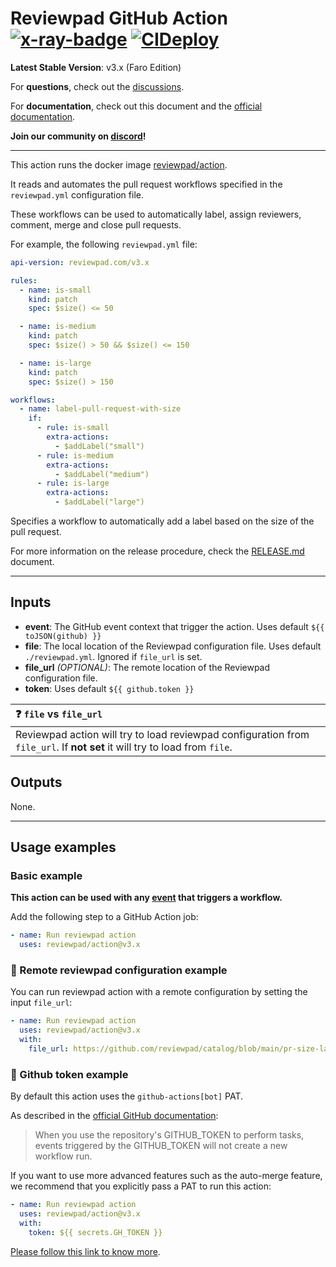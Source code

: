 # Reviewpad GitHub Action [![x-ray-badge](https://img.shields.io/badge/Time%20to%20Merge-Strong%20team-ee9b00?link=https://xray.reviewpad.com/analysis?repository=https%3A%2F%2Fgithub.com%2Freviewpad%2Faction&style=plastic.svg)](https://xray.reviewpad.com/analysis?repository=https%3A%2F%2Fgithub.com%2Freviewpad%2Faction) [![CIDeploy](https://github.com/reviewpad/action/actions/workflows/cideploy.yml/badge.svg)](https://github.com/reviewpad/action/actions/workflows/cideploy.yml)

**Latest Stable Version**: v3.x (Faro Edition)

For **questions**, check out the [discussions](https://github.com/reviewpad/reviewpad/discussions).

For **documentation**, check out this document and the [official documentation](https://docs.reviewpad.com).

**Join our community on [discord](https://reviewpad.com/discord)!**

____

This action runs the docker image [reviewpad/action](https://hub.docker.com/repository/docker/reviewpad/action).

It reads and automates the pull request workflows specified in the `reviewpad.yml` configuration file.

These workflows can be used to automatically label, assign reviewers, comment, merge and close pull requests.

For example, the following `reviewpad.yml` file:

```yaml
api-version: reviewpad.com/v3.x

rules:
  - name: is-small
    kind: patch
    spec: $size() <= 50

  - name: is-medium
    kind: patch
    spec: $size() > 50 && $size() <= 150

  - name: is-large
    kind: patch
    spec: $size() > 150

workflows:
  - name: label-pull-request-with-size
    if:
      - rule: is-small
        extra-actions:
          - $addLabel("small")
      - rule: is-medium
        extra-actions:
          - $addLabel("medium")
      - rule: is-large
        extra-actions:
          - $addLabel("large")
```

Specifies a workflow to automatically add a label based on the size of the pull request.

For more information on the release procedure, check the [RELEASE.md](./RELEASE.md) document.

____

## Inputs

- **event**: The GitHub event context that trigger the action. Uses default `${{ toJSON(github) }}`
- **file**: The local location of the Reviewpad configuration file. Uses default `./reviewpad.yml`. Ignored if `file_url` is set.
- **file_url** *(OPTIONAL)*: The remote location of the Reviewpad configuration file.
- **token**: Uses default `${{ github.token }}`

| :question: `file` vs `file_url`                                                                                            |
| :------------------------------------------------------------------------------------------------------------------------- |
| Reviewpad action will try to load reviewpad configuration from `file_url`. If **not set** it will try to load from `file`. |

## Outputs

None.

____

## Usage examples

### Basic example

**This action can be used with any [event](https://docs.github.com/en/actions/using-workflows/events-that-trigger-workflows) that triggers a workflow.**

Add the following step to a GitHub Action job:

```yaml
- name: Run reviewpad action
  uses: reviewpad/action@v3.x
```

### :link: Remote reviewpad configuration example

You can run reviewpad action with a remote configuration by setting the input `file_url`:

```yaml
- name: Run reviewpad action
  uses: reviewpad/action@v3.x
  with:
    file_url: https://github.com/reviewpad/catalog/blob/main/pr-size-labelling.yml
```

### :key: Github token example

By default this action uses the `github-actions[bot]` PAT.

As described in the [official GitHub documentation](https://docs.github.com/en/actions/security-guides/automatic-token-authentication#using-the-github_token-in-a-workflow):

> When you use the repository's GITHUB_TOKEN to perform tasks, events triggered by the GITHUB_TOKEN will not create a new workflow run.

If you want to use more advanced features such as the auto-merge feature, we recommend that you explicitly pass a PAT to run this action:

```yaml
- name: Run reviewpad action
  uses: reviewpad/action@v3.x
  with:
    token: ${{ secrets.GH_TOKEN }}
```

[Please follow this link to know more](https://docs.reviewpad.com/docs/github-action-with-github-token).
